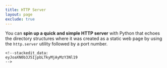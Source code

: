 ```yaml
---
title: HTTP Server
layout: page
exclude: true
---
```


You can **spin up a quick and simple HTTP server** with Python that echoes the directory structures where it was created as a static web page by using the `http.server` utility followed by a port number.
```
<!--stackedit_data:
eyJoaXN0b3J5IjpbLTkyMjAyMzY3Nl19
-->